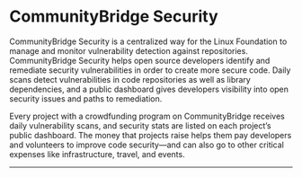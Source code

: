 # CommunityBridge Security

CommunityBridge Security is a centralized way for the Linux Foundation to manage and monitor vulnerability detection against repositories. CommunityBridge Security helps open source developers identify and remediate security vulnerabilities in order to create more secure code. Daily scans detect vulnerabilities in code repositories as well as library dependencies, and a public dashboard gives developers visibility into open security issues and paths to remediation.

Every project with a crowdfunding program on CommunityBridge receives daily vulnerability scans, and security stats are listed on each project’s public dashboard. The money that projects raise helps them pay developers and volunteers to improve code security—and can also go to other critical expenses like infrastructure, travel, and events.

* * * * * * * * * * * 
